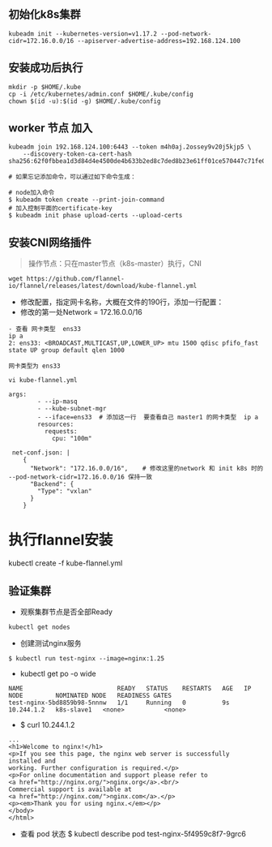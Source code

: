 ## 初始化k8s集群
```
kubeadm init --kubernetes-version=v1.17.2 --pod-network-cidr=172.16.0.0/16 --apiserver-advertise-address=192.168.124.100
```
## 安装成功后执行
```
mkdir -p $HOME/.kube
cp -i /etc/kubernetes/admin.conf $HOME/.kube/config
chown $(id -u):$(id -g) $HOME/.kube/config

```

## worker 节点 加入
```
kubeadm join 192.168.124.100:6443 --token m4h0aj.2ossey9v20j5kjp5 \
    --discovery-token-ca-cert-hash sha256:62f0fbbea1d3d84d4e4500de4b633b2ed8c7ded8b23e61ff01ce570447c71fe0

# 如果忘记添加命令，可以通过如下命令生成：

# node加入命令
$ kubeadm token create --print-join-command
# 加入控制平面的certificate-key
$ kubeadm init phase upload-certs --upload-certs
``` 

## 安装CNI网络插件
> 操作节点：只在master节点（k8s-master）执行，CNI

```
wget https://github.com/flannel-io/flannel/releases/latest/download/kube-flannel.yml
```
- 修改配置，指定网卡名称，大概在文件的190行，添加一行配置：
- 修改的第一处Network = 172.16.0.0/16
```
- 查看 网卡类型  ens33
ip a 
2: ens33: <BROADCAST,MULTICAST,UP,LOWER_UP> mtu 1500 qdisc pfifo_fast state UP group default qlen 1000

网卡类型为 ens33

vi kube-flannel.yml

args:
        - --ip-masq
        - --kube-subnet-mgr
        - --iface=ens33  # 添加这一行  要查看自己 master1 的网卡类型  ip a
        resources:
          requests:
            cpu: "100m"

 net-conf.json: |
    {
      "Network": "172.16.0.0/16",    # 修改这里的network 和 init k8s 时的 --pod-network-cidr=172.16.0.0/16 保持一致
      "Backend": {
        "Type": "vxlan"
      }
    }
```
# 执行flannel安装
 kubectl create -f kube-flannel.yml


## 验证集群 
- 观察集群节点是否全部Ready
```
kubectl get nodes
```
- 创建测试nginx服务
```
$ kubectl run test-nginx --image=nginx:1.25

```
- kubectl get po -o wide
```
NAME                          READY   STATUS    RESTARTS   AGE   IP           NODE         NOMINATED NODE   READINESS GATES
test-nginx-5bd8859b98-5nnnw   1/1     Running   0          9s    10.244.1.2   k8s-slave1   <none>           <none>
```
- $ curl 10.244.1.2
```
...
<h1>Welcome to nginx!</h1>
<p>If you see this page, the nginx web server is successfully installed and
working. Further configuration is required.</p>
<p>For online documentation and support please refer to
<a href="http://nginx.org/">nginx.org</a>.<br/>
Commercial support is available at
<a href="http://nginx.com/">nginx.com</a>.</p>
<p><em>Thank you for using nginx.</em></p>
</body>
</html>
```
- 查看 pod 状态
 $ kubectl describe pod test-nginx-5f4959c8f7-9grc6













